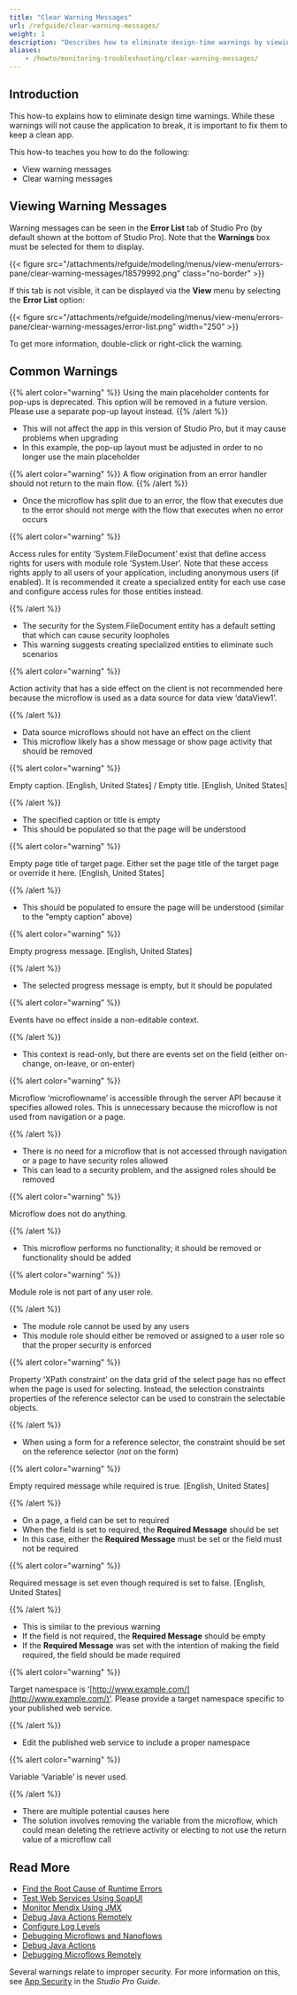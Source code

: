 ```yaml
---
title: "Clear Warning Messages"
url: /refguide/clear-warning-messages/
weight: 1
description: "Describes how to eliminate design-time warnings by viewing and clearing warning messages."
aliases: 
    - /howto/monitoring-troubleshooting/clear-warning-messages/
---
```


## Introduction

This how-to explains how to eliminate design time warnings. While these warnings will not cause the application to break, it is important to fix them to keep a clean app.

This how-to teaches you how to do the following:

* View warning messages
* Clear warning messages

## Viewing Warning Messages

Warning messages can be seen in the **Error List** tab of Studio Pro (by default shown at the bottom of Studio Pro). Note that the **Warnings** box must be selected for them to display.

{{< figure src="/attachments/refguide/modeling/menus/view-menu/errors-pane/clear-warning-messages/18579992.png" class="no-border" >}}

If this tab is not visible, it can be displayed via the **View** menu by selecting the **Error List** option:

{{< figure src="/attachments/refguide/modeling/menus/view-menu/errors-pane/clear-warning-messages/error-list.png" width="250" >}}

To get more information, double-click or right-click the warning.

## Common Warnings

{{% alert color="warning" %}}
Using the main placeholder contents for pop-ups is deprecated.  This option will be removed in a future version.  Please use a separate pop-up layout instead.
{{% /alert %}}

* This will not affect the app in this version of Studio Pro, but it may cause problems when upgrading
* In this example, the pop-up layout must be adjusted in order to no longer use the main placeholder

{{% alert color="warning" %}}
A flow origination from an error handler should not return to the main flow.
{{% /alert %}}

* Once the microflow has split due to an error, the flow that executes due to the error should not merge with the flow that executes when no error occurs

{{% alert color="warning" %}}

Access rules for entity ‘System.FileDocument’ exist that define access rights for users with module role ‘System.User’.  Note that these access rights apply to all users of your application, including anonymous users (if enabled).  It is recommended it create a specialized entity for each use case and configure access rules for those entities instead.

{{% /alert %}}

* The security for the System.FileDocument entity has a default setting that which can cause security loopholes
* This warning suggests creating specialized entities to eliminate such scenarios

{{% alert color="warning" %}}

Action activity that has a side effect on the client is not recommended here because the microflow is used as a data source for data view ‘dataView1’.

{{% /alert %}}

* Data source microflows should not have an effect on the client
* This microflow likely has a show message or show page activity that should be removed

{{% alert color="warning" %}}

Empty caption. [English, United States] / Empty title. [English, United States]

{{% /alert %}}

* The specified caption or title is empty
* This should be populated so that the page will be understood

{{% alert color="warning" %}}

Empty page title of target page.  Either set the page title of the target page or override it here. [English, United States]

{{% /alert %}}

* This should be populated to ensure the page will be understood (similar to the "empty caption" above)

{{% alert color="warning" %}}

Empty progress message. [English, United States]

{{% /alert %}}

* The selected progress message is empty, but it should be populated

{{% alert color="warning" %}}

Events have no effect inside a non-editable context.

{{% /alert %}}

* This context is read-only, but there are events set on the field (either on-change, on-leave, or on-enter) 

{{% alert color="warning" %}}

Microflow ‘microflowname’ is accessible through the server API because it specifies allowed roles. This is unnecessary because the microflow is not used from navigation or a page.

{{% /alert %}}

* There is no need for a microflow that is not accessed through navigation or a page to have security roles allowed
* This can lead to a security problem, and the assigned roles should be removed

{{% alert color="warning" %}}

Microflow does not do anything.

{{% /alert %}}

* This microflow performs no functionality; it should be removed or functionality should be added

{{% alert color="warning" %}}

Module role is not part of any user role.

{{% /alert %}}

* The module role cannot be used by any users
* This module role should either be removed or assigned to a user role so that the proper security is enforced

{{% alert color="warning" %}}

Property ‘XPath constraint’ on the data grid of the select page has no effect when the page is used for selecting.  Instead, the selection constraints properties of the reference selector can be used to constrain the selectable objects.

{{% /alert %}}

* When using a form for a reference selector, the constraint should be set on the reference selector (*not* on the form)

{{% alert color="warning" %}}

Empty required message while required is true. [English, United States]

{{% /alert %}}

* On a page, a field can be set to required
* When the field is set to required, the **Required Message** should be set
* In this case, either the **Required Message** must be set or the field must not be required

{{% alert color="warning" %}}

Required message is set even though required is set to false. [English, United States]

{{% /alert %}}

* This is similar to the previous warning
* If the field is not required, the **Required Message** should be empty
* If the **Required Message** was set with the intention of making the field required, the field should be made required

{{% alert color="warning" %}}

Target namespace is ‘[http://www.example.com/](http://www.example.com/)’.  Please provide a target namespace specific to your published web service.

{{% /alert %}}

* Edit the published web service to include a proper namespace

{{% alert color="warning" %}}

Variable ‘Variable’ is never used.

{{% /alert %}}

* There are multiple potential causes here
* The solution involves removing the variable from the microflow, which could mean deleting the retrieve activity or electing to not use the return value of a microflow call

## Read More

* [Find the Root Cause of Runtime Errors](/howto/monitoring-troubleshooting/finding-the-root-cause-of-runtime-errors/)
* [Test Web Services Using SoapUI](/howto/testing/testing-web-services-using-soapui/)
* [Monitor Mendix Using JMX](/howto/monitoring-troubleshooting/monitoring-mendix-using-jmx/)
* [Debug Java Actions Remotely](/howto/monitoring-troubleshooting/debug-java-actions-remotely/)
* [Configure Log Levels](/howto/monitoring-troubleshooting/log-levels/)
* [Debugging Microflows and Nanoflows](/refguide/debug-microflows-and-nanoflows/)
* [Debug Java Actions](/howto/monitoring-troubleshooting/debug-java-actions/)
* [Debugging Microflows Remotely](/refguide/debug-microflows-remotely/)

Several warnings relate to improper security. For more information on this, see [App Security](/refguide/app-security/) in the *Studio Pro Guide*.
